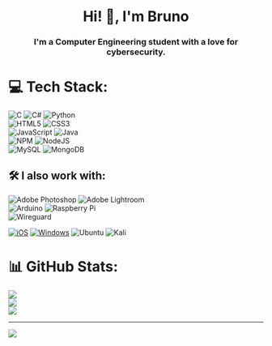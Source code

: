 <h1 align="center">Hi! 👋, I'm Bruno</h1>
<h3 align="center">I'm a Computer Engineering student with a love for cybersecurity.</h3>

# 💻 Tech Stack:
![C](https://img.shields.io/badge/c-%2300599C.svg?style=flat-square&logo=c&logoColor=white)  ![C#](https://img.shields.io/badge/c%23-%23239120.svg?style=flat-square&logo=csharp&logoColor=white)  ![Python](https://img.shields.io/badge/python-3670A0?style=flat-square&logo=python&logoColor=ffdd54)  
![HTML5](https://img.shields.io/badge/html5-%23E34F26.svg?style=flat-square&logo=html5&logoColor=white)  ![CSS3](https://img.shields.io/badge/css3-%231572B6.svg?style=flat-square&logo=css3&logoColor=white)  
![JavaScript](https://img.shields.io/badge/javascript-%23323330.svg?style=flat-square&logo=javascript&logoColor=%23F7DF1E)  ![Java](https://img.shields.io/badge/java-%23ED8B00.svg?style=flat-square&logo=openjdk&logoColor=white)  
![NPM](https://img.shields.io/badge/NPM-%23CB3837.svg?style=flat-square&logo=npm&logoColor=white)  ![NodeJS](https://img.shields.io/badge/node.js-6DA55F?style=flat-square&logo=node.js&logoColor=white)  
![MySQL](https://img.shields.io/badge/mysql-4479A1.svg?style=flat-square&logo=mysql&logoColor=white)  ![MongoDB](https://img.shields.io/badge/MongoDB-%234ea94b.svg?style=flat-square&logo=mongodb&logoColor=white)  

## 🛠️ I also work with:
![Adobe Photoshop](https://img.shields.io/badge/adobe%20photoshop-%2331A8FF.svg?style=flat-square&logo=adobe%20photoshop&logoColor=white)  ![Adobe Lightroom](https://img.shields.io/badge/Adobe%20Lightroom-31A8FF.svg?style=flat-square&logo=Adobe%20Lightroom&logoColor=white)  
![Arduino](https://img.shields.io/badge/-Arduino-00979D?style=flat-square&logo=Arduino&logoColor=white)  ![Raspberry Pi](https://img.shields.io/badge/-RaspberryPi-C51A4A?style=flat-square&logo=Raspberry-Pi)  
![Wireguard](https://img.shields.io/badge/wireguard-%2388171A.svg?style=flat-square&logo=wireguard&logoColor=white)  

[![iOS](https://img.shields.io/badge/iOS-000000?style=for-the-badge&logo=ios&logoColor=white)](#)  [![Windows](https://img.shields.io/badge/Windows-0078D6?style=for-the-badge&logo=windows&logoColor=white)](#)
![Ubuntu](https://img.shields.io/badge/Ubuntu-E95420?style=for-the-badge&logo=ubuntu&logoColor=white)  ![Kali](https://img.shields.io/badge/Kali-268BEE?style=for-the-badge&logo=kalilinux&logoColor=white)

# 📊 GitHub Stats:
![](https://github-readme-stats.vercel.app/api?username=brnomt&theme=default&hide_border=false&include_all_commits=false&count_private=false)<br/>
![](https://github-readme-streak-stats.herokuapp.com/?user=brnomt&theme=default&hide_border=false)<br/>
![](https://github-readme-stats.vercel.app/api/top-langs/?username=brnomt&theme=default&hide_border=false&include_all_commits=false&count_private=false&layout=compact)

---
[![](https://visitcount.itsvg.in/api?id=brnomt&icon=5&color=12)](https://visitcount.itsvg.in)

<!-- Proudly created with GPRM ( https://gprm.itsvg.in ) -->
<!-- I was kinda lazy doing this lol -->
